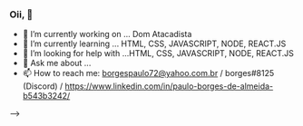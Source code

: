### Oii,  👋



- 🔭 I’m currently working on ...  Dom Atacadista
- 🌱 I’m currently learning ... HTML, CSS, JAVASCRIPT, NODE, REACT.JS
- 🤔 I’m looking for help with ...HTML, CSS, JAVASCRIPT, NODE, REACT.JS
- 💬 Ask me about ...
- 📫 How to reach me: borgespaulo72@yahoo.com.br  / borges#8125 (Discord) / https://www.linkedin.com/in/paulo-borges-de-almeida-b543b3242/

-->
